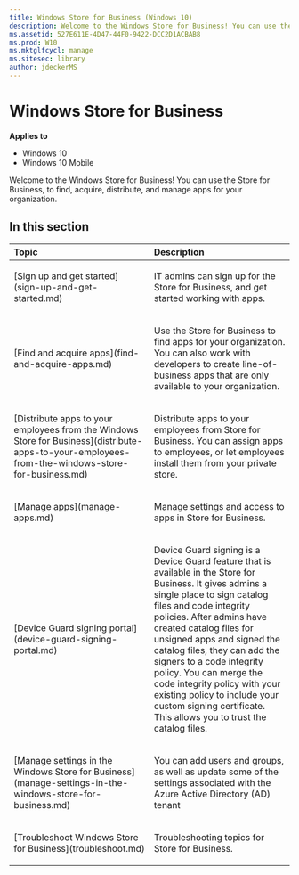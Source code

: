 ```yaml
---
title: Windows Store for Business (Windows 10)
description: Welcome to the Windows Store for Business! You can use the Store for Business, to find, acquire, distribute, and manage apps for your organization.
ms.assetid: 527E611E-4D47-44F0-9422-DCC2D1ACBAB8
ms.prod: W10
ms.mktglfcycl: manage
ms.sitesec: library
author: jdeckerMS
---
```


# Windows Store for Business


**Applies to**

-   Windows 10
-   Windows 10 Mobile

Welcome to the Windows Store for Business! You can use the Store for Business, to find, acquire, distribute, and manage apps for your organization.

## In this section


<table>
<colgroup>
<col width="50%" />
<col width="50%" />
</colgroup>
<thead>
<tr class="header">
<th align="left">Topic</th>
<th align="left">Description</th>
</tr>
</thead>
<tbody>
<tr class="odd">
<td align="left"><p>[Sign up and get started](sign-up-and-get-started.md)</p></td>
<td align="left"><p>IT admins can sign up for the Store for Business, and get started working with apps.</p></td>
</tr>
<tr class="even">
<td align="left"><p>[Find and acquire apps](find-and-acquire-apps.md)</p></td>
<td align="left"><p>Use the Store for Business to find apps for your organization. You can also work with developers to create line-of-business apps that are only available to your organization.</p></td>
</tr>
<tr class="odd">
<td align="left"><p>[Distribute apps to your employees from the Windows Store for Business](distribute-apps-to-your-employees-from-the-windows-store-for-business.md)</p></td>
<td align="left"><p>Distribute apps to your employees from Store for Business. You can assign apps to employees, or let employees install them from your private store.</p></td>
</tr>
<tr class="even">
<td align="left"><p>[Manage apps](manage-apps.md)</p></td>
<td align="left"><p>Manage settings and access to apps in Store for Business.</p></td>
</tr>
<tr class="odd">
<td align="left"><p>[Device Guard signing portal](device-guard-signing-portal.md)</p></td>
<td align="left"><p>Device Guard signing is a Device Guard feature that is available in the Store for Business. It gives admins a single place to sign catalog files and code integrity policies. After admins have created catalog files for unsigned apps and signed the catalog files, they can add the signers to a code integrity policy. You can merge the code integrity policy with your existing policy to include your custom signing certificate. This allows you to trust the catalog files.</p></td>
</tr>
<tr class="even">
<td align="left"><p>[Manage settings in the Windows Store for Business](manage-settings-in-the-windows-store-for-business.md)</p></td>
<td align="left"><p>You can add users and groups, as well as update some of the settings associated with the Azure Active Directory (AD) tenant</p></td>
</tr>
<tr class="odd">
<td align="left"><p>[Troubleshoot Windows Store for Business](troubleshoot.md)</p></td>
<td align="left"><p>Troubleshooting topics for Store for Business.</p></td>
</tr>
</tbody>
</table>

 

 

 






